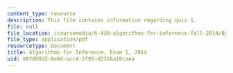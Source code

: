 ```yaml
---
content_type: resource
description: This file contains information regarding quiz 1.
file: null
file_location: /coursemedia/6-438-algorithms-for-inference-fall-2014/86f860d20e0dacc42f95d2316a10caea_MIT6_438F14_q14_1.pdf
file_type: application/pdf
resourcetype: Document
title: Algorithms for Inference, Exam 1, 2014
uid: 86f860d2-0e0d-acc4-2f95-d2316a10caea
---
```

